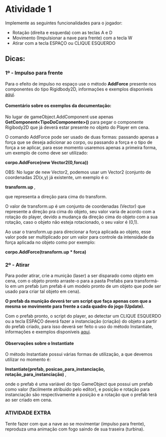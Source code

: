 # Atividade 1

Implemente as seguintes funcionalidades para o jogador:
<ul>
  <li> Rotação (direita e esquerda) com as teclas A e D</li>
  <li> Movimento (Impulsionar a nave para frente) com a tecla W </li>
  <li> Atirar com a tecla ESPAÇO ou CLIQUE ESQUERDO </li>
</ul>

<h2> Dicas: </h2>
<h3> 1º - Impulso para frente </h3> 
Para o efeito de impulso no espaço use o método <b>AddForce</b> presente nos componentes do tipo Rigidbody2D, informações e exemplos disponíveis <a href="https://docs.unity3d.com/ScriptReference/Rigidbody2D.AddForce.html">aqui</a>. 

<h4> Comentário sobre os exemplos da documentação: </h4>

No lugar de gameObject.AddComponent use apenas <b>GetComponent\<TipoDoComponente\>()</b> para pegar o componente Rigibody2D que já deverá estar presente no objeto do Player em cena.

O comando AddForce pode ser usado de duas formas: passando apenas a força que se deseja adicionar ao corpo, ou passando a força e o tipo de força a se aplicar, para esse momento usaremos apenas a primeira forma, um exemplo de como deve ser utilizado:

<b> corpo.AddForce(new Vector2(0,forca)) </b>

OBS: No lugar de new Vector2, podemos usar um Vector2 (conjunto de coordenadas 2D(x,y) já existente, um exemplo é o:

<b> transform.up </b>,

que representa a direção para cima do transform.

O valor de transform.up é um conjunto de coordenadas (Vector) que represente a direção pra cima do objeto, seu valor varia de acordo com a rotação do player, devido a mudança da direção cima do objeto com a sua rotação, caso o objeto não esteja rotacionado, o seu valor é (0,1). 

Ao usar o transform.up para direcionar a força aplicada ao objeto, esse valor pode ser multiplicado por um valor para controle da intensidade da força aplicada no objeto como por exemplo:

<b> corpo.AddForce(transform.up * forca) </b>

<h3> 2º - Atirar </h3>
Para poder atirar, crie a munição (laser) a ser disparado como objeto em cena, com o objeto pronto arraste-o para a pasta Prefabs para transformá-lo em um prefab (um prefab é um modelo pronto de um objeto que pode ser usado para criar tal objeto em cena). 

<b>O prefab da munição deverá ter um script que faça apenas com que a mesma se movimente para frente a cada quadro do jogo (Update).</b>

Com o prefab pronto, o script do player, ao detectar um CLIQUE ESQUERDO ou a tecla ESPAÇO deverá fazer a instanciação (criação) do objeto a partir do prefab criado, para isso deverá ser feito o uso do método Instantiate, informações e exemplos disponíveis <a href="https://docs.unity3d.com/ScriptReference/Object.Instantiate.html">aqui</a>. 

<h4> Observações sobre o Instantiate </h4>
O método Instantiate possui várias formas de utilização, a que devemos utilizar no momento é:

<b> Instantiate(prefab, posicao_para_instanciação, rotação_para_instanciação) </b>,

onde o prefab é uma variável do tipo GameObject que possui um prefab como valor (facilmente atribuído pelo editor), e
posição e rotação para instanciação são respectivamente a posição e a rotação que o prefab terá ao ser criado em cena.

<h3> ATIVIDADE EXTRA </h3>

Tente fazer com que a nave ao se movimentar (impulso para frente), reproduza uma animação com fogo saindo de sua traseira (turbina).
